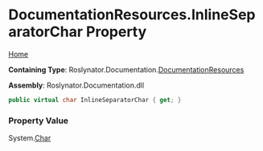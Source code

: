 <a name="_top"></a>

# DocumentationResources\.InlineSeparatorChar Property

[Home](../../../../README.md#_top)

**Containing Type**: Roslynator\.Documentation\.[DocumentationResources](../README.md#_top)

**Assembly**: Roslynator\.Documentation\.dll

```csharp
public virtual char InlineSeparatorChar { get; }
```

### Property Value

System\.[Char](https://docs.microsoft.com/en-us/dotnet/api/system.char)

